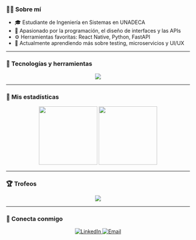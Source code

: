 ### 🧑‍💻 Sobre mí

- 🎓 Estudiante de Ingeniería en Sistemas en UNADECA  
- 🧠 Apasionado por la programación, el diseño de interfaces y las APIs  
- ⚙️ Herramientas favoritas: React Native, Python, FastAPI  
- 🌱 Actualmente aprendiendo más sobre testing, microservicios y UI/UX  

---

### 🔧 Tecnologías y herramientas

<p align="center">
  <img src="https://skillicons.dev/icons?i=html,css,js,react,python,fastapi,mysql,figma,github,git" />
</p>

---

### 🚀 Mis estadísticas

<p align="center">
  <img src="https://github-readme-stats.vercel.app/api?username=Angel252000&show_icons=true&theme=radical&hide=issues" height="160" />
  <img src="https://github-readme-stats.vercel.app/api/top-langs/?username=Angel252000&layout=compact&theme=radical" height="160"/>
</p>

---

### 🏆 Trofeos

<p align="center">
  <img src="https://github-profile-trophy.vercel.app/?username=Angel252000&theme=matrix&margin-w=15&margin-h=15" />
</p>

---

### 🔗 Conecta conmigo

<p align="center">
  <a href="https://www.linkedin.com/in/angelamaya/" target="_blank">
    <img alt="LinkedIn" src="https://img.shields.io/badge/LinkedIn-blue?logo=linkedin&style=for-the-badge" />
  </a>
  <a href="mailto:angelamaya@email.com" target="_blank">
    <img alt="Email" src="https://img.shields.io/badge/Email-D14836?logo=gmail&style=for-the-badge" />
  </a>
</p>

